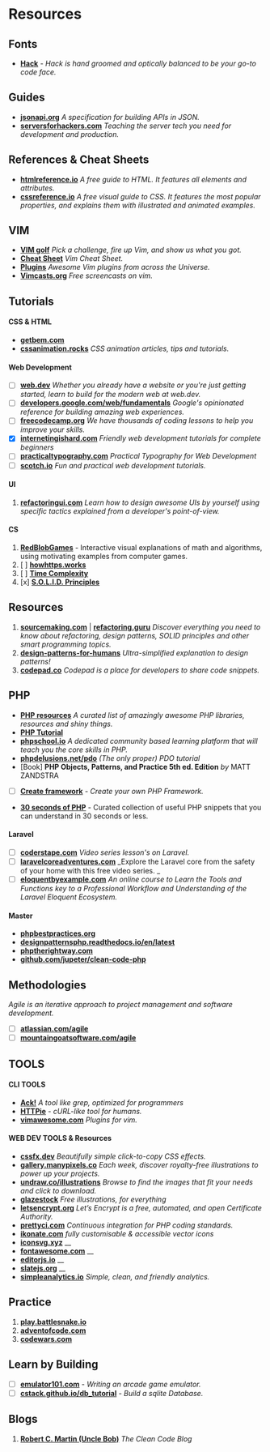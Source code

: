 # Resources

## Fonts
- **[Hack](https://sourcefoundry.org/hack/)** - _Hack is hand groomed and optically balanced to be your go-to code face._

## Guides
- **[jsonapi.org](jsonapi.org)** _A specification for building APIs in JSON._
- **[serversforhackers.com](serversforhackers.com)** _Teaching the server tech you need for development and production._

## References & Cheat Sheets
- **[htmlreference.io](https://htmlreference.io/)** _A free guide to HTML. It features all elements and attributes._
- **[cssreference.io](https://cssreference.io/)** _A free visual guide to CSS. It features the most popular properties, and explains them with illustrated and animated examples._

## VIM
- **[VIM golf](http://www.vimgolf.com/)** _Pick a challenge, fire up Vim, and show us what you got._
- **[Cheat Sheet](https://vim.rtorr.com/)** _Vim Cheat Sheet._
- **[Plugins](https://vimawesome.com/)** _Awesome Vim plugins from across the Universe._
- **[Vimcasts.org](http://vimcasts.org/)** _Free screencasts on vim._

## Tutorials

#### CSS & HTML
- **[getbem.com](getbem.com)**
- **[cssanimation.rocks](cssanimation.rocks)** _CSS animation articles, tips and tutorials._

#### Web Development
- [ ] **[web.dev](https://web.dev/about)** _Whether you already have a website or you're just getting started, learn to build for the modern web at web.dev._
- [ ] **[developers.google.com/web/fundamentals](https://developers.google.com/web/fundamentals/)** _Google's opinionated reference for building amazing web experiences._
- [ ] **[freecodecamp.org](freecodecamp.org)** _We have thousands of coding lessons to help you improve your skills._
- [x] **[internetingishard.com](internetingishard.com)** _Friendly web development tutorials for complete beginners_
- [ ] **[practicaltypography.com](practicaltypography.com)** _Practical Typography for Web Development_
- [ ] **[scotch.io](scotch.io)** _Fun and practical web development tutorials._

#### UI
1. **[refactoringui.com](https://refactoringui.com/)** _Learn how to design awesome UIs by yourself using specific tactics explained from a developer's point-of-view._

#### CS
1. **[RedBlobGames](https://www.redblobgames.com/)** - Interactive visual explanations of math and algorithms, using motivating examples from computer games.
1. [ ] **[howhttps.works](howhttps.works)**
1. [ ] **[Time Complexity](adrianmejia.com/blog/2018/04/05/most-popular-algorithms-time-complexity-every-programmer-should-know-free-online-tutorial-course/)**
1. [x] **[S.O.L.I.D. Principles](https://scotch.io/bar-talk/s-o-l-i-d-the-first-five-principles-of-object-oriented-design#toc-interface-segregation-principle)**


## Resources
1. **[sourcemaking.com](https://sourcemaking.com/)** | **[refactoring.guru](https://refactoring.guru/)** _Discover everything you need to know about refactoring, design patterns, SOLID principles and other smart programming topics._
1. **[design-patterns-for-humans](https://github.com/kamranahmedse/design-patterns-for-humans)** _Ultra-simplified explanation to design patterns!_
1. **[codepad.co](codepad.co)** _Codepad is a place for developers to share code snippets._

## PHP
- **[PHP resources](https://github.com/ziadoz/awesome-php)** _A curated list of amazingly awesome PHP libraries, resources and shiny things._
- **[PHP Tutorial](https://developer.hyvor.com/tutorials/php/introduction)**
- **[phpschool.io](phpschool.io)** _A dedicated community based learning platform that will teach you the core skills in PHP._
- **[phpdelusions.net/pdo](phpdelusions.net/pdo)** _(The only proper) PDO tutorial_
- [Book] **PHP Objects, Patterns, and Practice 5th ed. Edition** _by_ MATT ZANDSTRA
- [ ] **[Create framework](https://symfony.com/doc/current/create_framework/index.html)** - _Create your own PHP Framework._
- **[30 seconds of PHP](https://php.30secondsofcode.org/list)** - Curated collection of useful PHP snippets that you can understand in 30 seconds or less.

#### Laravel
- [ ] **[coderstape.com](coderstape.com)** _Video series lesson's on Laravel._
- [ ] **[laravelcoreadventures.com](laravelcoreadventures.com)** _Explore the Laravel core from the safety of your home with this free video series. _
- [ ] **[eloquentbyexample.com](eloquentbyexample.com)** _An online course to Learn the Tools and Functions key to a Professional
Workflow and Understanding of the Laravel Eloquent Ecosystem._

#### Master
- **[phpbestpractices.org](phpbestpractices.org)**
- **[designpatternsphp.readthedocs.io/en/latest](designpatternsphp.readthedocs.io/en/latest)**
- **[phptherightway.com](phptherightway.com)**
- **[github.com/jupeter/clean-code-php](github.com/jupeter/clean-code-php)**

## Methodologies
_Agile is an iterative approach to project management and software development._
* [ ] **[atlassian.com/agile](atlassian.com/agile)** 
* [ ] **[mountaingoatsoftware.com/agile](mountaingoatsoftware.com/agile)**

## TOOLS
#### CLI TOOLS
- **[Ack!](https://beyondgrep.com/)** _A tool like grep, optimized for programmers_
- **[HTTPie](https://httpie.org)** _- cURL-like tool for humans._
- **[vimawesome.com](https://vimawesome.com/)** _Plugins for vim._

#### WEB DEV TOOLS & Resources
* **[cssfx.dev](https://cssfx.dev/)** _Beautifully simple click-to-copy CSS effects._
* **[gallery.manypixels.co](https://gallery.manypixels.co/)** _Each week, discover royalty-free illustrations to power up your projects._
* **[undraw.co/illustrations](https://undraw.co/illustrations)** _Browse to find the images that fit your needs and click to download._
* **[glazestock](https://www.glazestock.com/)** _Free illustrations, for everything_
* **[letsencrypt.org](https://letsencrypt.org/)** _Let’s Encrypt is a free, automated, and open Certificate Authority._
* **[prettyci.com](prettyci.com)** _Continuous integration for PHP coding standards._
* **[ikonate.com](ikonate.com)** _fully customisable & accessible vector icons_
* **[iconsvg.xyz](iconsvg.xyz)** __
* **[fontawesome.com](fontawesome.com)** __
* **[editorjs.io](editorjs.io)** __
* **[slatejs.org](slatejs.org)** __
* **[simpleanalytics.io](simpleanalytics.io)** _Simple, clean, and friendly analytics._

## Practice
1. **[play.battlesnake.io](play.battlesnake.io)**
1. **[adventofcode.com](adventofcode.com)**
1. **[codewars.com](codewars.com)**

## Learn by Building
* [ ] **[emulator101.com](emulator101.com)** - _Writing an arcade game emulator._
* [ ] **[cstack.github.io/db_tutorial](cstack.github.io/db_tutorial)** - _Build a sqlite Database._

## Blogs
1. **[Robert C. Martin (Uncle Bob)](blog.cleancoder.com)** _The Clean Code Blog_
